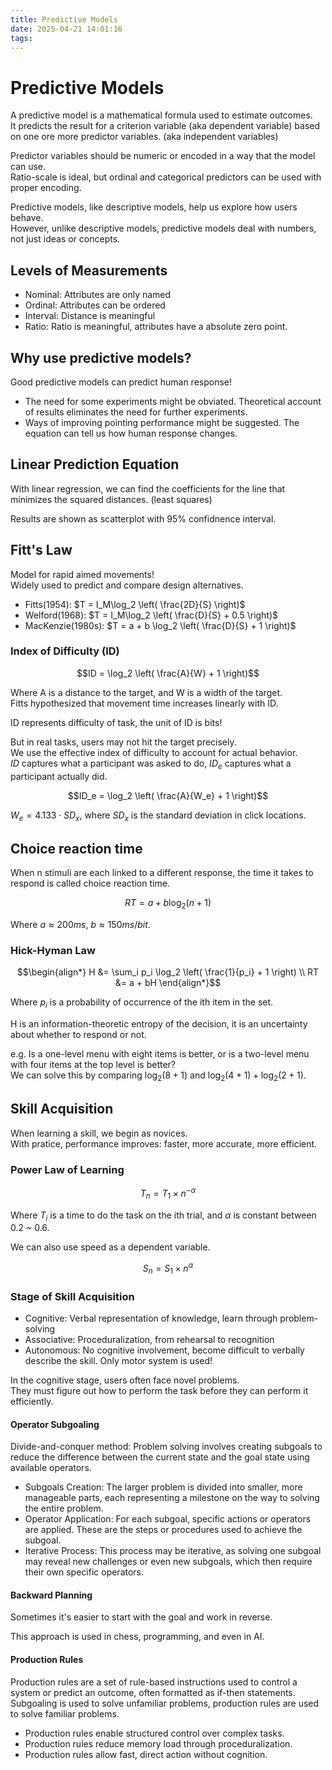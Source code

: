 ```yaml
---
title: Predictive Models
date: 2025-04-21 14:01:16
tags:
---
```


# Predictive Models

A predictive model is a mathematical formula used to estimate outcomes.  
It predicts the result for a criterion variable (aka dependent variable) based on one ore more predictor variables. (aka independent variables)

Predictor variables should be numeric or encoded in a way that the model can use.  
Ratio-scale is ideal, but ordinal and categorical predictors can be used with proper encoding.

Predictive models, like descriptive models, help us explore how users behave.  
However, unlike descriptive models, predictive models deal with numbers, not just ideas or concepts.

## Levels of Measurements

- Nominal: Attributes are only named
- Ordinal: Attributes can be ordered
- Interval: Distance is meaningful
- Ratio: Ratio is meaningful, attributes have a absolute zero point.

## Why use predictive models?

Good predictive models can predict human response!

- The need for some experiments might be obviated. Theoretical account of results eliminates the need for further experiments.
- Ways of improving pointing performance might be suggested. The equation can tell us how human response changes.

## Linear Prediction Equation

With linear regression, we can find the coefficients for the line that minimizes the squared distances. (least squares)

Results are shown as scatterplot with 95% confidnence interval.

## Fitt's Law

Model for rapid aimed movements!  
Widely used to predict and compare design alternatives.

- Fitts(1954): $T = I_M\log_2 \left( \frac{2D}{S} \right)$
- Welford(1968): $T = I_M\log_2 \left( \frac{D}{S} + 0.5 \right)$
- MacKenzie(1980s): $T = a + b \log_2 \left( \frac{D}{S} + 1 \right)$

### Index of Difficulty (ID)

$$ID = \log_2 \left( \frac{A}{W} + 1 \right)$$

Where A is a distance to the target, and W is a width of the target.  
Fitts hypothesized that movement time increases linearly with ID.

ID represents difficulty of task, the unit of ID is bits!

But in real tasks, users may not hit the target precisely.  
We use the effective index of difficulty to account for actual behavior.  
$ID$ captures what a participant was asked to do, $ID_e$ captures what a participant actually did.

$$ID_e = \log_2 \left( \frac{A}{W_e} + 1 \right)$$

$W_e = 4.133 \cdot SD_x$, where $SD_x$ is the standard deviation in click locations.

## Choice reaction time

When n stimuli are each linked to a different response, the time it takes to respond is called choice reaction time.

$$RT = a + b \log_2(n+1)$$

Where $a \approx 200ms$, $b \approx 150ms/bit$.

### Hick-Hyman Law

$$\begin{align*}
H &= \sum_i p_i \log_2 \left( \frac{1}{p_i} + 1 \right) \\
RT &= a + bH
\end{align*}$$

Where $p_i$ is a probability of occurrence of the ith item in the set.

H is an information-theoretic entropy of the decision, it is an uncertainty about whether to respond or not.

e.g. Is a one-level menu with eight items is better, or is a two-level menu with four items at the top level is better?  
We can solve this by comparing $\log_2(8+1)$ and $\log_2(4+1) + \log_2(2+1)$.

## Skill Acquisition

When learning a skill, we begin as novices.  
With pratice, performance improves: faster, more accurate, more efficient.

### Power Law of Learning

$$T_n = T_1 \times n^{-\alpha}$$

Where $T_i$ is a time to do the task on the ith trial, and $\alpha$ is constant between 0.2 ~ 0.6.

We can also use speed as a dependent variable.

$$S_n = S_1 \times n^{\alpha}$$

### Stage of Skill Acquisition

- Cognitive: Verbal representation of knowledge, learn through problem-solving
- Associative: Proceduralization, from rehearsal to recognition
- Autonomous: No cognitive involvement, become difficult to verbally describe the skill. Only motor system is used!

In the cognitive stage, users often face novel problems.  
They must figure out how to perform the task before they can perform it efficiently.

#### Operator Subgoaling

Divide-and-conquer method: Problem solving involves creating subgoals to reduce the difference between the current state and the goal state using available operators.

- Subgoals Creation: The larger problem is divided into smaller, more manageable parts, each representing a milestone on the way to solving the entire problem.
- Operator Application: For each subgoal, specific actions or operators are applied. These are the steps or procedures used to achieve the subgoal.
- Iterative Process: This process may be iterative, as solving one subgoal may reveal new challenges or even new subgoals, which then require their own specific operators.

#### Backward Planning

Sometimes it's easier to start with the goal and work in reverse.

This approach is used in chess, programming, and even in AI.

#### Production Rules

Production rules are a set of rule-based instructions used to control a system or predict an outcome, often formatted as if-then statements.  
Subgoaling is used to solve unfamiliar problems, production rules are used to solve familiar problems.

- Production rules enable structured control over complex tasks.
- Production rules reduce memory load through proceduralization.
- Production rules allow fast, direct action without cognition.
